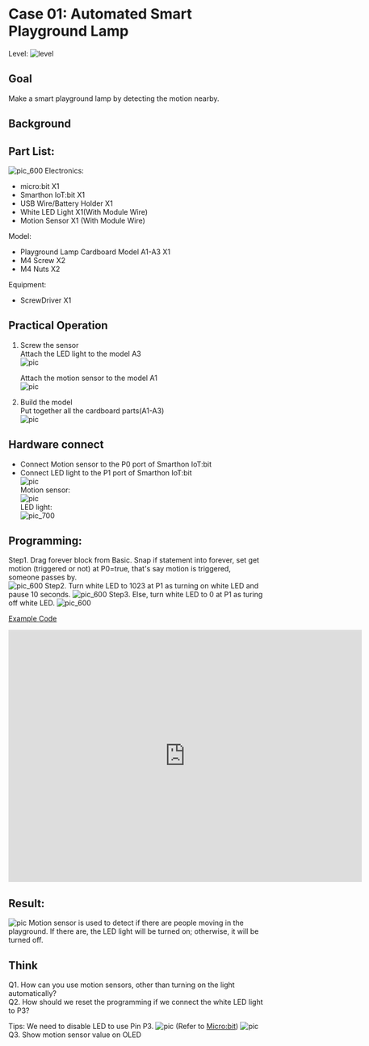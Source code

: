 # Case 01: Automated Smart Playground Lamp

Level: ![level](images/level1.png)

## Goal
Make a smart playground lamp by detecting the motion nearby.

## Background


## Part List: 
![pic_600](images/Case1_01.png)
Electronics:
* micro:bit X1
* Smarthon IoT:bit X1
* USB Wire/Battery Holder X1
* White LED Light X1(With Module Wire)
* Motion Sensor X1 (With Module Wire)

Model:
* Playground Lamp Cardboard Model A1-A3 X1
* M4 Screw X2
* M4 Nuts X2

Equipment:
* ScrewDriver X1

## Practical Operation
1. Screw the sensor<BR>Attach the LED light to the model A3<BR>![pic](images/Case1_02.png)<P>Attach the motion sensor to the model A1<BR>![pic](images/Case1_03.png)<BR>
2. Build the model<BR>Put together all the cardboard parts(A1-A3)<BR>![pic](images/Case1_04.png)

## Hardware connect

* Connect Motion sensor to the P0 port of Smarthon IoT:bit
* Connect LED light to the P1 port of Smarthon IoT:bit
<BR>![pic](images/Case1_05.png)
<BR>Motion sensor:<BR>
![pic](images/Case1_06.png)
<BR>LED light:<BR>
![pic_700](images/Case1_07.png)


## Programming:
Step1. Drag forever block from Basic. Snap if statement into forever, set get motion (triggered or not) at P0=true, that's say motion is triggered, someone passes by.<BR>
![pic_600](images/Case1_08.png)
Step2. Turn white LED to 1023 at P1 as turning on white LED and pause 10 seconds.
![pic_600](images/Case1_09.png)
Step3. Else, turn white LED to 0 at P1 as turing off white LED.
![pic_600](images/Case1_10.png)
<P>

[Example Code](https://makecode.microbit.org/v2/#pub:_44zg2oKFRLhs)<BR>
<iframe src="https://makecode.microbit.org/v2/#pub:_44zg2oKFRLhs" width="700" height="500" frameborder="0"></iframe>

## Result:
![pic](images/Case1_11.png)
Motion sensor is used to detect if there are people moving in the playground. If there are, the LED light will be turned on; otherwise, it will be turned off.

## Think 
Q1. How can you use motion sensors, other than turning  on the light automatically?<BR>
Q2. How should we reset the programming if we connect the white LED light to P3?<BR>

Tips: We need to disable LED to use Pin P3.
![pic](images/Case1_12.png)
(Refer to [Micro:bit](https://makecode.microbit.org/device/pins))
![pic](images/Case1_13.png)
<BR>Q3. Show motion sensor value on OLED
